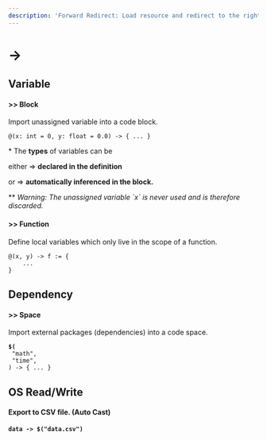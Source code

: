 ```yaml
---
description: 'Forward Redirect: Load resource and redirect to the right.'
---
```


# ->

## Variable

#### >> Block

Import unassigned variable into a code block.

```
@(x: int = 0, y: float = 0.0) -> { ... }
```

\* The **types** of variables can be&#x20;

&#x20;   either => **declared in the definition**&#x20;

&#x20;   or => **automatically inferenced in the block.**

\*\* _Warning: The unassigned variable \`x\` is never used and is therefore discarded._

#### >> Function

Define local variables which only live in the scope of a function.

```
@(x, y) -> f := {
    ...
}
```

## Dependency

#### >> Space

Import external packages (dependencies) into a code space.

<pre><code><strong>$(
</strong> "math", 
 "time",
) -> { ... }
</code></pre>

## OS Read/Write

#### Export to CSV file. (Auto Cast)

<pre><code><strong>data -> $("data.csv")
</strong></code></pre>
